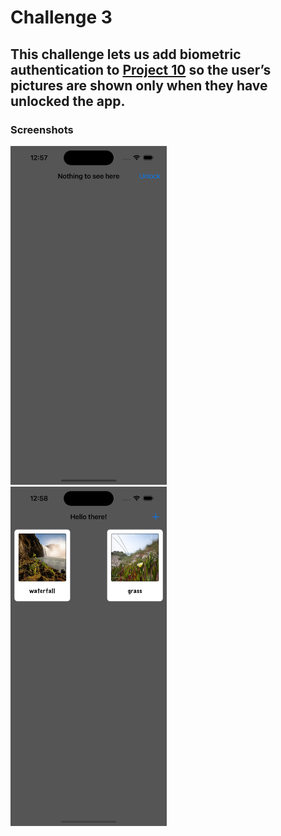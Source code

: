 # Challenge 3

## This challenge lets us add biometric authentication to [Project 10](https://github.com/deathlezz/100-Days-of-Swift/tree/main/Projects/13-Project10) so the user’s pictures are shown only when they have unlocked the app. 

### Screenshots

<img src="https://github.com/deathlezz/100-Days-of-Swift/blob/main/Projects/38-Project28/Challenge3/Screenshots/Screenshot1.png" width=250> ‎ <img src="https://github.com/deathlezz/100-Days-of-Swift/blob/main/Projects/38-Project28/Challenge3/Screenshots/Screenshot2.png" width=250>
